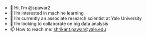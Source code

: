 - 👋 Hi, I’m @spawar2
- 👀 I’m interested in machine learning
- 🌱 I’m currently an associate research scientist at Yale University 
- 💞️ I’m looking to collaborate on big data analysis
- 📫 How to reach me: shrikant.pawar@yale.edu

<!---
spawar2/spawar2 is a ✨ special ✨ repository because its `README.md` (this file) appears on your GitHub profile.
You can click the Preview link to take a look at your changes.
--->

